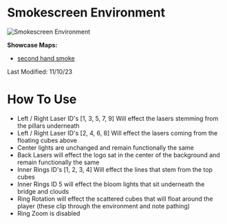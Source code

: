 # Smokescreen Environment
![Smokescreen Environment](Smokescreen.png)

**Showcase Maps:**
- [second hand smoke](https://beatsaver.com/maps/37ef8)

Last Modified: 11/10/23

# How To Use

- Left / Right Laser ID's [1, 3, 5, 7, 9] Will effect the lasers stemming from the pillars underneath
- Left / Right Laser ID's [2, 4, 6, 8] Will effect the lasers coming from the floating cubes above
- Center lights are unchanged and remain functionally the same
- Back Lasers will effect the logo sat in the center of the  background and remain functionally the same
- Inner Rings ID's [1, 2, 3, 4] Will effect the lines that stem from the top cubes
- Inner Rings ID 5 will effect  the bloom lights that sit underneath the bridge and clouds
- Ring Rotation will effect the scattered cubes that will float around the player (these clip through the environment and note pathing)
- Ring Zoom is disabled